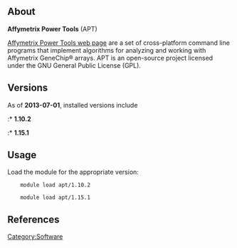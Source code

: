 ## About

**Affymetrix Power Tools** (APT)<ref name="apt_webpage">

[Affymetrix Power Tools web page](http://www.affymetrix.com/partners_programs/programs/developer/tools/powertools.affx)</ref> are a set of cross-platform command line programs that implement algorithms for analyzing and working with Affymetrix GeneChip® arrays. APT is an open-source project licensed under the GNU General Public License (GPL).

## Versions

As of **2013-07-01**, installed versions include

:\* **1.10.2**

:\* **1.15.1**

## Usage

Load the module for the appropriate version:

`    module load apt/1.10.2`

`    module load apt/1.15.1`

## References

<references/>

[Category:Software](Category:Software "wikilink")
